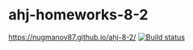 # ahj-homeworks-8-2

https://nugmanov87.github.io/ahj-8-2/
[![Build status](https://ci.appveyor.com/api/projects/status/ttpmyx5t7bbwphv9?svg=true)](https://ci.appveyor.com/project/nugmanov87/ahj-8-2)
